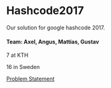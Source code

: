 # Hashcode2017

Our solution for google hashcode 2017.

#### Team: Axel, Angus, Mattias, Gustav

7 at KTH

16 in Sweden

[Problem Statement](https://github.com/TheResistanceKTH/Hashcode2017/blob/master/Problem_Statement.pdf)
